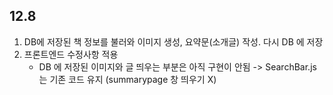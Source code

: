 ## 12.8 
1. DB에 저장된 책 정보를 불러와 이미지 생성, 요약문(소개글) 작성. 다시 DB 에 저장
2. 프론트엔드 수정사항 적용
   - DB 에 저장된 이미지와 글 띄우는 부분은 아직 구현이 안됨 -> SearchBar.js 는 기존 코드 유지 (summarypage 창 띄우기 X)
